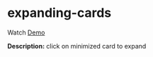 # expanding-cards

Watch [Demo](https://thanh-luan-nguyen.github.io/expanding-cards/)

**Description:** click on minimized card to expand
